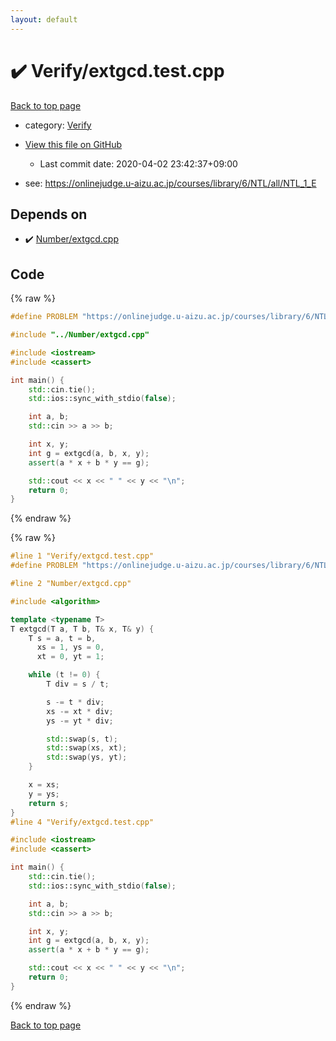 ```yaml
---
layout: default
---
```


<!-- mathjax config similar to math.stackexchange -->
<script type="text/javascript" async
  src="https://cdnjs.cloudflare.com/ajax/libs/mathjax/2.7.5/MathJax.js?config=TeX-MML-AM_CHTML">
</script>
<script type="text/x-mathjax-config">
  MathJax.Hub.Config({
    TeX: { equationNumbers: { autoNumber: "AMS" }},
    tex2jax: {
      inlineMath: [ ['$','$'] ],
      processEscapes: true
    },
    "HTML-CSS": { matchFontHeight: false },
    displayAlign: "left",
    displayIndent: "2em"
  });
</script>

<script type="text/javascript" src="https://cdnjs.cloudflare.com/ajax/libs/jquery/3.4.1/jquery.min.js"></script>
<script src="https://cdn.jsdelivr.net/npm/jquery-balloon-js@1.1.2/jquery.balloon.min.js" integrity="sha256-ZEYs9VrgAeNuPvs15E39OsyOJaIkXEEt10fzxJ20+2I=" crossorigin="anonymous"></script>
<script type="text/javascript" src="../../assets/js/copy-button.js"></script>
<link rel="stylesheet" href="../../assets/css/copy-button.css" />


# :heavy_check_mark: Verify/extgcd.test.cpp

<a href="../../index.html">Back to top page</a>

* category: <a href="../../index.html#5a750f86ef41f22f852c43351e3ff383">Verify</a>
* <a href="{{ site.github.repository_url }}/blob/master/Verify/extgcd.test.cpp">View this file on GitHub</a>
    - Last commit date: 2020-04-02 23:42:37+09:00


* see: <a href="https://onlinejudge.u-aizu.ac.jp/courses/library/6/NTL/all/NTL_1_E">https://onlinejudge.u-aizu.ac.jp/courses/library/6/NTL/all/NTL_1_E</a>


## Depends on

* :heavy_check_mark: <a href="../../library/Number/extgcd.cpp.html">Number/extgcd.cpp</a>


## Code

<a id="unbundled"></a>
{% raw %}
```cpp
#define PROBLEM "https://onlinejudge.u-aizu.ac.jp/courses/library/6/NTL/all/NTL_1_E"

#include "../Number/extgcd.cpp"

#include <iostream>
#include <cassert>

int main() {
    std::cin.tie();
    std::ios::sync_with_stdio(false);

    int a, b;
    std::cin >> a >> b;

    int x, y;
    int g = extgcd(a, b, x, y);
    assert(a * x + b * y == g);

    std::cout << x << " " << y << "\n";
    return 0;
}

```
{% endraw %}

<a id="bundled"></a>
{% raw %}
```cpp
#line 1 "Verify/extgcd.test.cpp"
#define PROBLEM "https://onlinejudge.u-aizu.ac.jp/courses/library/6/NTL/all/NTL_1_E"

#line 2 "Number/extgcd.cpp"

#include <algorithm>

template <typename T>
T extgcd(T a, T b, T& x, T& y) {
    T s = a, t = b,
      xs = 1, ys = 0,
      xt = 0, yt = 1;

    while (t != 0) {
        T div = s / t;

        s -= t * div;
        xs -= xt * div;
        ys -= yt * div;

        std::swap(s, t);
        std::swap(xs, xt);
        std::swap(ys, yt);
    }

    x = xs;
    y = ys;
    return s;
}
#line 4 "Verify/extgcd.test.cpp"

#include <iostream>
#include <cassert>

int main() {
    std::cin.tie();
    std::ios::sync_with_stdio(false);

    int a, b;
    std::cin >> a >> b;

    int x, y;
    int g = extgcd(a, b, x, y);
    assert(a * x + b * y == g);

    std::cout << x << " " << y << "\n";
    return 0;
}

```
{% endraw %}

<a href="../../index.html">Back to top page</a>

